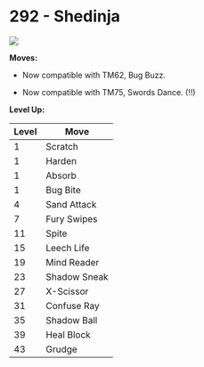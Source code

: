 # 292 - Shedinja
![][292]

**Moves:**

 - Now compatible with TM62, Bug Buzz.

 - Now compatible with TM75, Swords Dance. (!!)

**Level Up:**

Level | Move
---   | ---
  1   | Scratch
  1   | Harden
  1   | Absorb
  1   | Bug Bite
  4   | Sand Attack
  7   | Fury Swipes
 11   | Spite
 15   | Leech Life
 19   | Mind Reader
 23   | Shadow Sneak
 27   | X-Scissor
 31   | Confuse Ray
 35   | Shadow Ball
 39   | Heal Block
 43   | Grudge



[292]: /img/pokemon/292.png

